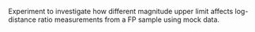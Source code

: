 Experiment to investigate how different magnitude upper limit affects log-distance ratio measurements from a FP sample using mock data.
